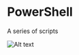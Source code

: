 # PowerShell
A series of scripts

![Alt text](https://github.com/WiredPulse/PowerShell/blob/master/powershell.jpg?raw=true "Optional Title")
